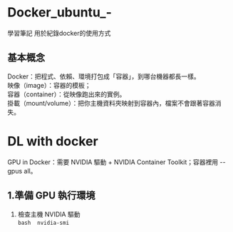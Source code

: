 # Docker_ubuntu_-
學習筆記 用於紀錄docker的使用方式


## 基本概念
Docker：把程式、依賴、環境打包成「容器」，到哪台機器都長一樣。  
映像（image）：容器的模板；  
容器（container）：從映像跑出來的實例。  
掛載（mount/volume）：把你主機資料夾映射到容器內，檔案不會跟著容器消失。  
# DL with docker
GPU in Docker：需要 NVIDIA 驅動 + NVIDIA Container Toolkit；容器裡用 --gpus all。  
## 1.準備 GPU 執行環境
1. 檢查主機 NVIDIA 驅動  
```bash  nvidia-smi```
